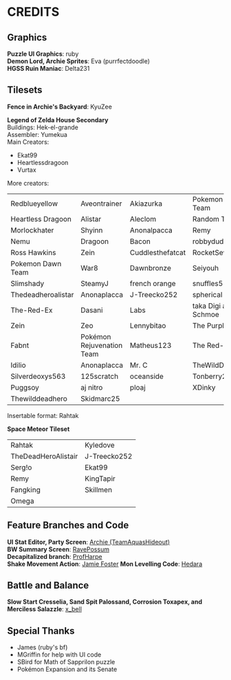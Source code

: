 # CREDITS

## Graphics
**Puzzle UI Graphics**: ruby<br>
**Demon Lord, Archie Sprites**: Eva (purrfectdoodle)<br>
**HGSS Ruin Maniac**: Delta231

## Tilesets
**Fence in Archie's Backyard**: KyuZee<br>

**Legend of Zelda House Secondary**<br>
Buildings: Hek-el-grande<br>
Assembler: Yumekua<br>
Main Creators:
- Ekat99
- Heartlessdragoon
- Vurtax 

More creators:
<table>
    <tr>
        <td>Redblueyellow</td>
        <td>Aveontrainer</td>
        <td>Akiazurka</td>
        <td>Pokemon Reborn Team</td>
    </tr>
    <tr>
        <td>Heartless Dragoon</td>
        <td>Alistar</td>
        <td>Aleclom</td>
        <td>Random Talking Bush</td>
    </tr>
    <tr>
        <td>Morlockhater</td>
        <td>Shyinn</td>
        <td>Anonalpacca</td>
        <td>Remy</td>
    </tr>
    <tr>
        <td>Nemu</td>
        <td>Dragoon</td>
        <td>Bacon</td>
        <td>robbydude</td>
    </tr>
    <tr>
        <td>Ross Hawkins</td>
        <td>Zein</td>
        <td>Cuddlesthefatcat</td>
        <td>RocketSeviperShadow</td>
    </tr>
    <tr>
        <td>Pokemon Dawn Team</td>
        <td>War8</td>
        <td>Dawnbronze</td>
        <td>Seiyouh</td>
    </tr>
    <tr>
        <td>Slimshady</td>
        <td>SteamyJ</td>
        <td>french orange</td>
        <td>snuffles5</td>
    </tr>
    <tr>
        <td>Thedeadheroalistar</td>
        <td>Anonaplacca</td>
        <td>J-Treecko252</td>
        <td>spherical ice</td>
    </tr>
    <tr>
        <td>The-Red-Ex</td>
        <td>Dasani</td>
        <td>Labs</td>
        <td>taka Digi and Joe Schmoe</td>
    </tr>
    <tr>
        <td>Zein</td>
        <td>Zeo</td>
        <td>Lennybitao</td>
        <td>The Purple Stuff</td>
    </tr>
    <tr>
        <td>Fabnt</td>
        <td>Pokémon Rejuvenation Team</td>
        <td>Matheus123</td>
        <td>The Red-Ex</td>
    </tr>
    <tr>
        <td>Idilio</td>
        <td>Anonaplacca</td>
        <td>Mr. C</td>
        <td>TheWildDeadHero</td>
    </tr>
    <tr>
        <td>Silverdeoxys563</td>
        <td>125scratch</td>
        <td>oceanside</td>
        <td>Tonberry2k</td>
    </tr>
    <tr>
        <td>Puggsoy</td>
        <td>aj nitro</td>
        <td>ploaj</td>
        <td>XDinky</td>
    </tr>
    <tr>
        <td>Thewilddeadhero</td>
        <td>Skidmarc25</td>
        <td></td>
        <td></td>
    </tr>
</table>

Insertable format: Rahtak

**Space Meteor Tileset**
<table>
    <tr>
        <td> Rahtak</td>
        <td> Kyledove</td>
    </tr>
    <tr>
        <td> TheDeadHeroAlistair</td>
        <td> J-Treecko252</td>
    </tr>
    <tr>
        <td> Serg!o</td>
        <td> Ekat99</td>
    </tr>
    <tr>
        <td> Remy</td>
        <td> KingTapir</td>
    </tr>
    <tr>
        <td> Fangking</td>
        <td> Skillmen</td>
    </tr>
    <tr>
        <td> Omega</td>
        <td></td>
    </tr>
</table>

## Feature Branches and Code
**UI Stat Editor, Party Screen**: [Archie (TeamAquasHideout)](https://github.com/TeamAquasHideout/pokeemerald/tree/sandbox)<br>
**BW Summary Screen**: [RavePossum](https://github.com/ravepossum/pokeemerald-expansion/tree/bw_summary_screen_expansion)<br>
**Decapitalized branch**: [ProfHarpe](https://github.com/prof-harpe/pokeemerald-expansion/tree/Decapitalized)<br>
**Shake Movement Action**: [Jamie Foster](https://github.com/FosterProgramming/pokeemerald-expansion/tree/movement_action_shake)
**Mon Levelling Code**: [Hedara](https://github.com/hedara90)

## Battle and Balance
**Slow Start Cresselia, Sand Spit Palossand, Corrosion Toxapex, and Merciless Salazzle**: [x_bell](https://youtu.be/CCu-Q-5mxec?si=ij8UNkm-pHCtMSvX)


## Special Thanks
- James (ruby's bf)
- MGriffin for help with UI code
- SBird for Math of Sapprilon puzzle
- Pokémon Expansion and its Senate
